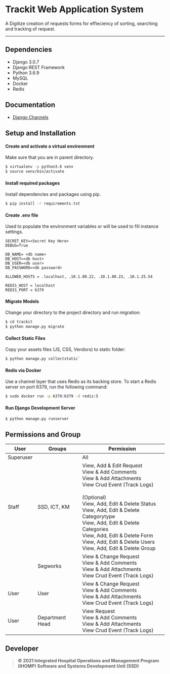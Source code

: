 # Trackit Web Application System
A Digitize creation of requests forms for effieciency of sorting, searching and tracking of request.
***

## Dependencies
- Django 3.0.7
- Django REST Framework
- Python 3.6.9
- MySQL
- Docker
- Redis

## Documentation
- [Django Channels](https://channels.readthedocs.io/en/stable/introduction.html)

## Setup and Installation
#### Create and activate a virtual environment
Make sure that you are in parent directory.
```sh
$ virtualenv -p python3.6 venv
$ source venv/bin/activate
```

#### Install required packages
Install dependencies and packages using pip.
```sh
$ pip install -r requirements.txt
```

#### Create .env file
Used to populate the environment variables or will be used to fill instance settings.

    SECRET_KEY=<Secret Key Here>
    DEBUG=True
    
    DB_NAME= <db name>
    DB_HOST=<db host>
    DB_USER=<db user>
    DB_PASSWORD=<db password>
    
    ALLOWED_HOSTS = .localhost, .10.1.80.22, .10.1.80.23, .10.1.25.54
    
    REDIS_HOST = localhost
    REDIS_PORT = 6379

#### Migrate Models 
Change your directory to the project directory and run migration:
```sh
$ cd trackit
$ python manage.py migrate
```

#### Collect Static Files
Copy your assets files (JS, CSS, Vendors) to static folder:
```sh
$ python manage.py collectstatic`
```

#### Redis via Docker
Use a channel layer that uses Redis as its backing store. To start a Redis server on port 6379, run the following command:
```sh
$ sudo docker run -p 6379:6379 -d redis:5
```

#### Run Django Development Server
```sh
$ python manage.py runserver
```

## Permissions and Group
| User | Groups | Permission |
|-----|-----|-----|
| Superuser |  | All |
| Staff | SSD, ICT, KM | View, Add & Edit Request<br>View & Add Comments<br>View & Add Attachments<br>View Crud Event (Track Logs)<br><br>(Optional)<br>View, Add, Edit & Delete Status<br>View, Add, Edit & Delete Categorytype<br>View, Add, Edit & Delete Categories<br>View, Add, Edit & Delete Form<br>View, Add, Edit & Delete Users<br>View, Add, Edit & Delete Group |
|  | Segworks | View & Change Request<br>View & Add Comments<br>View & Add Attachments<br>View Crud Event (Track Logs) |
| User | User | View & Change Request<br>View & Add Comments<br>View & Add Attachments<br>View Crud Event (Track Logs) |
| User | Department Head | View Request<br>View & Add Comments<br>View & Add Attachments<br>View Crud Event (Track Logs) |

## Developer
> **© 2021 Integrated Hospital Operations and Management Program (IHOMP) Software and Systems Development Unit (SSD)**

